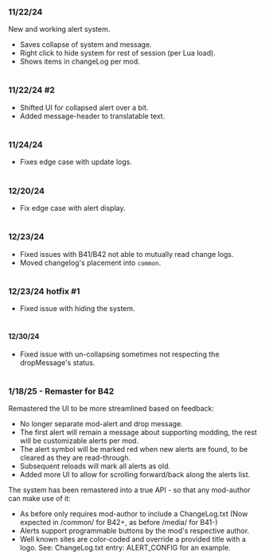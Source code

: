 ### 11/22/24
New and working alert system.
- Saves collapse of system and message.
- Right click to hide system for rest of session (per Lua load).
- Shows items in changeLog per mod.
#

### 11/22/24 #2
- Shifted UI for collapsed alert over a bit.
- Added message-header to translatable text.
#

### 11/24/24
- Fixes edge case with update logs.
#

### 12/20/24
- Fix edge case with alert display.
#

### 12/23/24
- Fixed issues with B41/B42 not able to mutually read change logs.
- Moved changelog's placement into `common`.
#

### 12/23/24 hotfix #1
- Fixed issue with hiding the system.
#

#### 12/30/24
- Fixed issue with un-collapsing sometimes not respecting the dropMessage's status.
#

<!-- ALERT_CONFIG
link1 = Chuck's Kofi = https://steamcommunity.com/linkfilter/?u=https://ko-fi.com/chuckleberryfinn,
link2 = Workshop = https://steamcommunity.com/id/Chuckleberry_Finn/myworkshopfiles/?appid=108600,
link3 = Github = https://steamcommunity.com/linkfilter/?u=https://github.com/Chuckleberry-Finn,
-->


### 1/18/25 - Remaster for B42 ###
Remastered the UI to be more streamlined based on feedback:
- No longer separate mod-alert and drop message.
- The first alert will remain a message about supporting modding, the rest will be customizable alerts per mod.
- The alert symbol will be marked red when new alerts are found, to be cleared as they are read-through.
- Subsequent reloads will mark all alerts as old.
- Added more UI to allow for scrolling forward/back along the alerts list.

The system has been remastered into a true API - so that any mod-author can make use of it:
- As before only requires mod-author to include a ChangeLog.txt (Now expected in /common/ for B42+, as before /media/ for B41-)
- Alerts support programmable buttons by the mod's respective author.
- Well known sites are color-coded and override a provided title with a logo.
See: ChangeLog.txt entry: ALERT_CONFIG for an example.
#